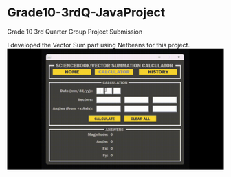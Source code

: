 # Grade10-3rdQ-JavaProject
Grade 10 3rd Quarter Group Project Submission

I developed the Vector Sum part using Netbeans for this project.
![Sample](Sample.gif?raw=true)
